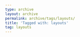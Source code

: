 ```yaml
---
type: archive
layout: archive
permalink: archive/tags/layouts/
title: 'Tagged with: layouts'
tag: layouts
---
```


